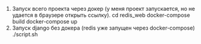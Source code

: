 1) Запуск всего проекта через докер (у меня проект запускается, но не удается в браузере открыть ссылку).
  cd redis_web
  docker-compose build
  docker-compose up
2) Запуск django без докера (redis уже запущен через docker-compose)
  ./script.sh
